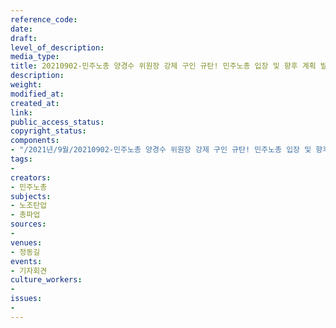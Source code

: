 ```yaml
---
reference_code: 
date: 
draft: 
level_of_description: 
media_type: 
title: 20210902-민주노총 양경수 위원장 강제 구인 규탄! 민주노총 입장 및 향후 계획 발표 기자회견
description: 
weight: 
modified_at: 
created_at: 
link: 
public_access_status: 
copyright_status: 
components:
- "/2021년/9월/20210902-민주노총 양경수 위원장 강제 구인 규탄! 민주노총 입장 및 향후 계획 발표 기자회견/_1D20849.jpg"
tags:
- 
creators:
- 민주노총
subjects:
- 노조탄압
- 총파업
sources:
- 
venues:
- 정동길
events:
- 기자회견
culture_workers:
- 
issues:
- 
---
```

